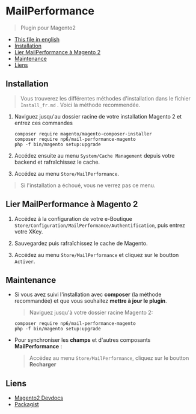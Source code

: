 # MailPerformance
> Plugin pour Magento2

* [This file in english](https://github.com/tym17/MPerf-Magento2/blob/Release/README.md)
* [Installation](#installation)
* [Lier MailPerformance à Magento 2](#lier-mailperformance-à-magento-2)
* [Maintenance](#maintenance)
* [Liens](#liens)

## Installation
> Vous trouverez les différentes méthodes d'installation dans le fichier  `Ìnstall_fr.md` . Voici la méthode recommendée.

1. Naviguez jusqu'au dossier racine de votre installation Magento 2 et entrez ces commandes

   ```shell
   composer require magento/magento-composer-installer
   composer require np6/mail-performance-magento
   php -f bin/magento setup:upgrade
   ```

2. Accédez ensuite au menu `System/Cache Management` depuis votre backend et rafraîchissez le cache.

3. Accédez au menu `Store/MailPerformance`.
> Si l'installation a échoué, vous ne verrez pas ce menu.

## Lier MailPerformance à Magento 2

1. Accédez à la configuration de votre e-Boutique  `Store/Configuration/MailPerformance/Authentification`, puis entrez votre XKey.

2. Sauvegardez puis rafraîchissez le cache de Magento.

3. Accédez au menu `Store/MailPerformance` et cliquez sur le boutton  `Activer`.

## Maintenance

* Si vous avez suivi l'installation avec **composer** (la méthode recommandée) et que vous souhaitez **mettre à jour le plugin**.
  > Naviguez jusqu'à votre dossier racine Magento 2:
  ```shell
  composer require np6/mail-performance-magento
  php -f bin/magento setup:upgrade
  ```

* Pour synchroniser les **champs** et d'autres composants  **MailPerformance** :
  > Accédez au menu `Store/MailPerformance`, cliquez sur le boutton  **Recharger**

## Liens

* [Magento2 Devdocs](http://devdocs.magento.com/)
* [Packagist](https://packagist.org/packages/tym17/mail-performance)
